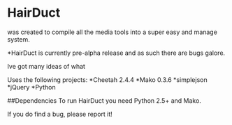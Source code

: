 HairDuct 
====
was created to compile all the media tools into a super easy and manage system.

*HairDuct is currently pre-alpha release and as such there are bugs galore.

Ive got many ideas of what 


Uses the following projects:
*Cheetah 2.4.4
*Mako 0.3.6
*simplejson
*jQuery
*Python

##Dependencies
To run HairDuct you need Python 2.5+ and Mako.

If you do find a bug, please report it!

